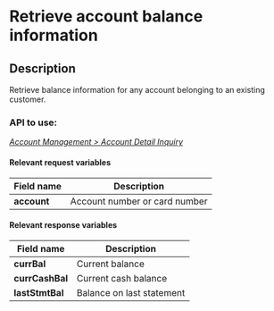 # Retrieve account balance information

## Description

Retrieve balance information for any account belonging to an existing customer.

### API to use: 

*[Account Management > Account Detail Inquiry](../api/?type=post&path=/fv_emea/v3/accountDetailInquiry)*

#### Relevant request variables

| Field name  | Description                   |
|-------------|-------------------------------|
| **account** | Account number or card number |

#### Relevant response variables

| Field name      | Description               |
|-----------------|---------------------------|
| **currBal**     | Current balance           |
| **currCashBal** | Current cash balance      |
| **lastStmtBal** | Balance on last statement |
